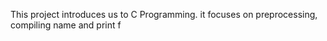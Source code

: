 This project introduces us to C Programming. it focuses on preprocessing, compiling name and print f
